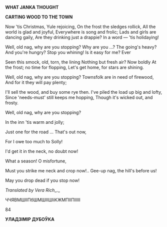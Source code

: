  
**WHAT JANKA THOUGHT**

**CARTING WOOD  TO  THE  TOWN**

Now 'tis Christmas, Yule rejoicing, On the frost the sledges rollick, All the world is glad and joyful, Everywhere is song and frolic; Lads and girls are dancing gaily, Are they drinking just a drappie? In a word — 'tis holidaying!

Well, old nag, why are you stopping? Why are you ...? The going's heavy? And you're hungry? Stop you whining! Is it easy for me? Ever

Seen this smock, old, torn, the lining Nothing but fresh air? Now boldly At the frost; no time for flopping, Let's get home, for stars are shining.

Well, old nag, why are you stopping? Townsfolk are in need of firewood, And for it they will pay plenty;

I'll sell the wood, and buy some rye then. I've piled the load up big and lofty, Since 'needs-must'  still keeps me hopping, Though it's wicked out, and frosty.

Well, old nag, why are you stopping?

In the inn 'tis warm and jolly;

Just one for the road ... That's out now,

For I owe too much to Solly!

I'd get it in the neck, no doubt now!

What a season! O misfortune,

Must you strike me neck and crop now!.. Gee-up nag, the hill's before us!

May you drop dead if you stop now!

_Translated by Vera Rich__._

ЧЧЯВМШІІПбШМШІІШІіКЖМПІІПІІІІІ

84

**УЛАДЗІМІР ДУБОЎКА**
